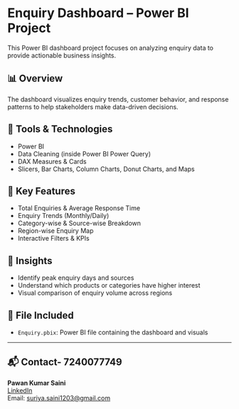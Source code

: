 # Enquiry Dashboard – Power BI Project

This Power BI dashboard project focuses on analyzing enquiry data to provide actionable business insights.

## 📊 Overview

The dashboard visualizes enquiry trends, customer behavior, and response patterns to help stakeholders make data-driven decisions.

## 🔧 Tools & Technologies
- Power BI
- Data Cleaning (inside Power BI Power Query)
- DAX Measures & Cards
- Slicers, Bar Charts, Column Charts, Donut Charts, and Maps

## 📌 Key Features
- Total Enquiries & Average Response Time
- Enquiry Trends (Monthly/Daily)
- Category-wise & Source-wise Breakdown
- Region-wise Enquiry Map
- Interactive Filters & KPIs

## 🧠 Insights
- Identify peak enquiry days and sources
- Understand which products or categories have higher interest
- Visual comparison of enquiry volume across regions

## 📁 File Included
- `Enquiry.pbix`: Power BI file containing the dashboard and visuals

---

## 📬 Contact- 7240077749


 
**Pawan Kumar Saini**  
[LinkedIn](linkedin.com/in/suriya-saini-17ab43357)  
Email: suriya.saini1203@gmail.com
